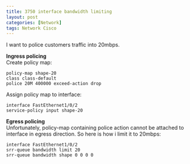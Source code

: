 ```yaml
---
title: 3750 interface bandwidth limiting
layout: post
categories: [Network]
tags: Network Cisco
---
```

I want to police customers traffic into 20mbps.

**Ingress policing**  
Create policy map:
```
policy-map shape-20  
class class-default  
police 20M 400000 exceed-action drop  
```
Assign policy map to interface:
```
interface FastEthernet1/0/2  
service-policy input shape-20
```
**Egress policing**  
Unfortunately, policy-map containing police action cannot be attached to interface in egress direction. So here is how i limit it to 20mbps:
```
interface FastEthernet1/0/2  
srr-queue bandwidth limit 20  
srr-queue bandwidth shape 0 0 0 0
```
